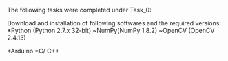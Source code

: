 The following tasks were completed under Task_0:

Download and installation of following softwares and the required versions:
   *Python (Python 2.7.x 32-bit)
       ~NumPy(NumPy 1.8.2)
       ~OpenCV (OpenCV 2.4.13)
       
   *Arduino
   *C/ C++
